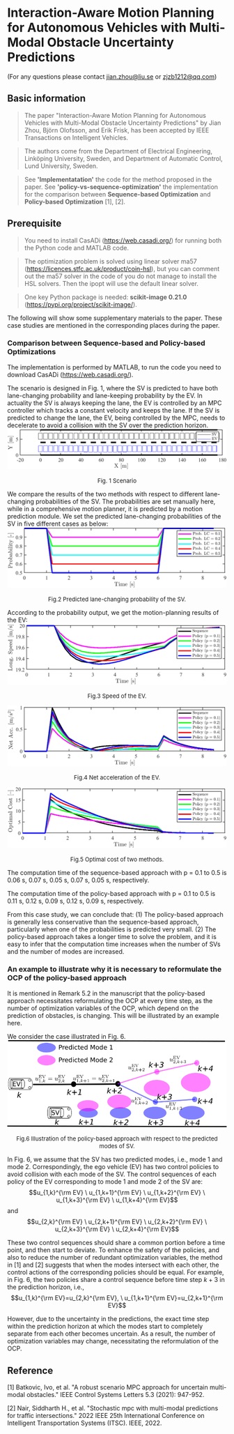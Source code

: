 # Interaction-Aware Motion Planning for Autonomous Vehicles with Multi-Modal Obstacle Uncertainty Predictions

(For any questions please contact jian.zhou@liu.se or zjzb1212@qq.com)
## Basic information
> The paper "Interaction-Aware Motion Planning for Autonomous Vehicles with Multi-Modal Obstacle Uncertainty Predictions" by Jian Zhou, Björn Olofsson, and Erik Frisk, has been accepted by IEEE Transactions on Intelligent Vehicles.

> The authors come from the Department of Electrical Engineering, Linköping University, Sweden, and Department of Automatic Control, Lund University, Sweden.

> See **'Implementatation'** the code for the method proposed in the paper. See **'policy-vs-sequence-optimization'** the implementation for the comparison between **Sequence-based Optimization** and **Policy-based Optimization** [1], [2].

## Prerequisite
> You need to install CasADi (https://web.casadi.org/) for running both the Python code and MATLAB code. 

> The optimization problem is solved using linear solver ma57 (https://licences.stfc.ac.uk/product/coin-hsl), but you can comment out the ma57 solver in the code of you do not manage to install the HSL solvers. Then the ipopt will use the default linear solver.

> One key Python package is needed: **scikit-image 0.21.0** (https://pypi.org/project/scikit-image/).

The following will show some supplementary materials to the paper. These case studies are mentioned in the corresponding places during the paper.

### Comparison between Sequence-based and Policy-based Optimizations
The implementation is performed by MATLAB, to run the code you need to download CasADi (https://web.casadi.org/).


The scenario is designed in Fig. 1, where the SV is predicted to have both lane-changing probability and lane-keeping probability by the EV. In actuality the SV is always keeping the lane, the EV is controlled by an MPC controller which tracks a constant velocity and keeps the lane. If the SV is predicted to change the lane, the EV, being controlled by the MPC, needs to decelerate to avoid a collision with the SV over the prediction horizon.
![alt](policy-vs-sequence-optimization/Fig_SV_EV_Path.png)
<center><font size=2> Fig. 1 Scenario </font></center>

We compare the results of the two methods with respect to different lane-changing probabilities of the SV. The probabilities are set manually here, while in a comprehensive motion planner, it is predicted by a motion prediction module. We set the predicted lane-changing probabilities of the SV in five different cases as below:
![alt](policy-vs-sequence-optimization/Fig_EV_Prob.png)
<center><font size=2> Fig.2 Predicted lane-changing probability of the SV. </font></center>

According to the probability output, we get the motion-planning results of the EV:
![alt](policy-vs-sequence-optimization/Fig_EV_Speed.png)
<center><font size=2> Fig.3 Speed of the EV. </font></center>

![alt](policy-vs-sequence-optimization/Fig_EV_Acc.png)
<center><font size=2> Fig.4 Net acceleration of the EV. </font></center>

![alt](policy-vs-sequence-optimization/Fig_EV_Cost.png)
<center><font size=2> Fig.5 Optimal cost of two methods. </font></center>

The computation time of the sequence-based approach with p = 0.1 to 0.5 is 0.06 s, 0.07 s, 0.05 s, 0.07 s, 0.05 s, respectively.

The computation time of the policy-based approach with p = 0.1 to 0.5 is 0.11 s, 0.12 s, 0.09 s, 0.12 s, 0.09 s, respectively.

From this case study, we can conclude that:
(1) The policy-based approach is generally less conservative than the sequence-based approach, particularly when one of the probabilities is predicted very small. (2) The policy-based approach takes a longer time to solve the problem, and it is easy to infer that the computation time increases when the number of SVs and the number of modes are increased.

### An example to illustrate why it is necessary to reformulate the OCP of the policy-based approach

It is mentioned in Remark 5.2 in the manuscript that the policy-based
approach necessitates reformulating the OCP at every time step, as the number of optimization variables of the OCP,
which depend on the prediction of obstacles, is changing. This will be illustrated by an example here.

We consider the case illustrated in Fig. 6. 
![alt](policy-vs-sequence-optimization/policy.png)
<center><font size=2> Fig.6 Illustration of the policy-based approach with respect to the predicted modes of SV. </font></center>

In Fig. 6, we assume that the SV has two predicted modes, i.e., mode 1 and mode 2. Correspondingly, the ego vehicle (EV) has two control policies to avoid collision with each mode of the SV. The control sequences of each policy of the EV corresponding to mode 1 and mode 2 of the SV are:
$$u_{1,k}^{\rm EV} \ u_{1,k+1}^{\rm EV} \ u_{1,k+2}^{\rm EV} \ u_{1,k+3}^{\rm EV} \ u_{1,k+4}^{\rm EV}$$
and
$$u_{2,k}^{\rm EV} \ u_{2,k+1}^{\rm EV} \ u_{2,k+2}^{\rm EV} \ u_{2,k+3}^{\rm EV} \ u_{2,k+4}^{\rm EV}$$

These two control sequences should share a common portion before a time point, and then start to deviate. To enhance the safety of the policies, and also to reduce the number of redundant optimization variables, the method in [1] and [2] suggests that when the modes intersect with each other, the control actions of the corresponding policies should be equal. For example, in Fig. 6, the two policies share a control sequence before time step $k+3$ in the prediction horizon, i.e.,
$$u_{1,k}^{\rm EV}=u_{2,k}^{\rm EV}, \ u_{1,k+1}^{\rm EV}=u_{2,k+1}^{\rm EV}$$

However, due to the uncertainty in the predictions, the exact time step within the prediction horizon at which the modes start to completely separate from each other becomes uncertain. As a result, the number of optimization variables may change, necessitating the reformulation of the OCP. 


## Reference
[1] Batkovic, Ivo, et al. "A robust scenario MPC approach for uncertain multi-modal obstacles." IEEE Control Systems Letters 5.3 (2021): 947-952.

[2] Nair, Siddharth H., et al. "Stochastic mpc with multi-modal predictions for traffic intersections." 2022 IEEE 25th International Conference on Intelligent Transportation Systems (ITSC). IEEE, 2022.

